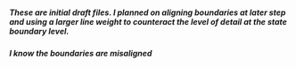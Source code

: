 ##### These are initial draft files. I planned on aligning boundaries at later step and using a larger line weight to counteract the level of detail at the state boundary level. 
##### I know the boundaries are misaligned <inserts crying emoji>
